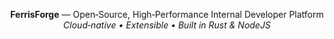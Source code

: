 <p align="center">
  <strong>FerrisForge</strong> — Open‑Source, High‑Performance Internal Developer Platform<br/>
  <em>Cloud‑native • Extensible • Built in Rust & NodeJS</em>
</p>
